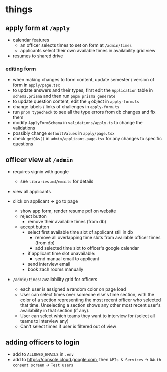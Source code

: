 # things

## apply form at `/apply`

- calendar features
  - an officer selects times to set on form at `/admin/times`
  - applicants select their own available times in availability grid view
- resumes to shared drive

### editing form

- when making changes to form content, update semester / version of form in `apply/page.tsx`
- to update answers and their types, first edit the `Application` table in `schema.prisma` and then run `pnpm prisma generate`
- to update question content, edit the `q` object in `apply-form.ts`
- change labels / links of challenges in `apply-form.ts`
- run `pnpm typecheck` to see all the type errors from db changes and fix them
- modify `ApplyFormSchema` in `validations/apply.ts` to change the validations
- possibly change `defaultValues` in `apply/page.tsx`
- check `getQAs()` in `admin/applicant-page.tsx` for any changes to specific questions

## officer view at `/admin`

- requires signin with google
  - see `libraries.md/emails` for details

- view all applicants
- click on applicant -> go to page
  - show app form, render resume pdf on website
  - reject button
    - remove their available times (from db)
  - accept button
    - select first available time slot of applicant still in db
      - remove all overlapping time slots from available officer times (from db)
      - add selected time slot to officer's google calendar
    - if applicant time slot unavailable:
      - send manual email to applicant
    - send interview email
    - book zach rooms manually

- `/admin/times`: availability grid for officers
  - each user is assigned a random color on page load
  - User can select times over someone else's time section, with the color of a section representing the most recent officer who selected that time. Unselecting a section shows any other most recent user's availability in that section (if any).
  - User can select which teams they want to interview for (select all teams to interview any)
  - Can't select times if user is filtered out of view

## adding officers to login

- add to `ALLOWED_EMAILS` in `.env`
- add to <https://console.cloud.google.com>, then `APIs & Services` -> `OAuth consent screen` -> `Test users`
